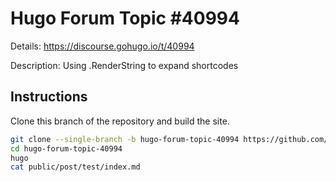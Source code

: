 # Hugo Forum Topic #40994

Details: <https://discourse.gohugo.io/t/40994>

Description: Using .RenderString to expand shortcodes

## Instructions

Clone this branch of the repository and build the site.

```bash
git clone --single-branch -b hugo-forum-topic-40994 https://github.com/jmooring/hugo-testing hugo-forum-topic-40994
cd hugo-forum-topic-40994
hugo
cat public/post/test/index.md
```
